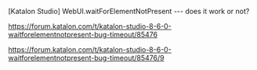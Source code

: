 [Katalon Studio] WebUI.waitForElementNotPresent --- does it work or not?

https://forum.katalon.com/t/katalon-studio-8-6-0-waitforelementnotpresent-bug-timeout/85476

https://forum.katalon.com/t/katalon-studio-8-6-0-waitforelementnotpresent-bug-timeout/85476/9
